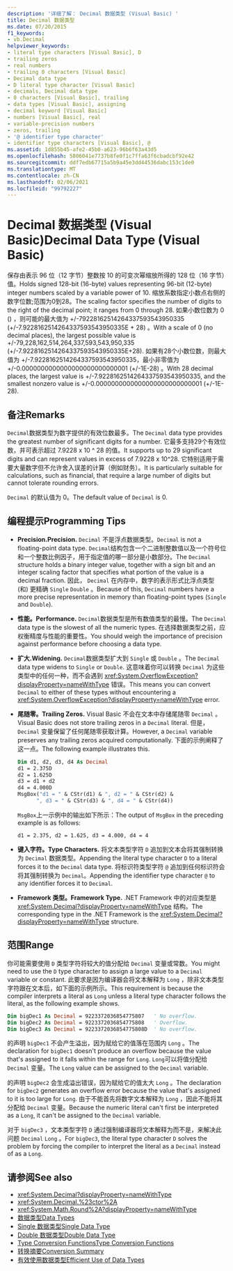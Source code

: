 ```yaml
---
description: '详细了解： Decimal 数据类型 (Visual Basic) '
title: Decimal 数据类型
ms.date: 07/20/2015
f1_keywords:
- vb.Decimal
helpviewer_keywords:
- literal type characters [Visual Basic], D
- trailing zeros
- real numbers
- trailing 0 characters [Visual Basic]
- Decimal data type
- D literal type character [Visual Basic]
- decimals, Decimal data type
- 0 characters [Visual Basic], trailing
- data types [Visual Basic], assigning
- decimal keyword [Visual Basic]
- numbers [Visual Basic], real
- variable-precision numbers
- zeros, trailing
- '@ identifier type character'
- identifier type characters [Visual Basic], @
ms.assetid: 1d855b45-afe2-45b0-a623-96b6f63a43d5
ms.openlocfilehash: 5806041e7737b8fe0f1c7ffa63f6cbadcbf92e42
ms.sourcegitcommit: ddf7edb67715a5b9a45e3dd44536dabc153c1de0
ms.translationtype: MT
ms.contentlocale: zh-CN
ms.lasthandoff: 02/06/2021
ms.locfileid: "99792227"
---
```

# <a name="decimal-data-type-visual-basic"></a><span data-ttu-id="e1e8a-103">Decimal 数据类型 (Visual Basic)</span><span class="sxs-lookup"><span data-stu-id="e1e8a-103">Decimal Data Type (Visual Basic)</span></span>

<span data-ttu-id="e1e8a-104">保存由表示 96 位（12 字节）整数按 10 的可变次幂缩放所得的 128 位（16 字节）值。</span><span class="sxs-lookup"><span data-stu-id="e1e8a-104">Holds signed 128-bit (16-byte) values representing 96-bit (12-byte) integer numbers scaled by a variable power of 10.</span></span> <span data-ttu-id="e1e8a-105">缩放系数指定小数点右侧的数字位数;范围为0到28。</span><span class="sxs-lookup"><span data-stu-id="e1e8a-105">The scaling factor specifies the number of digits to the right of the decimal point; it ranges from 0 through 28.</span></span> <span data-ttu-id="e1e8a-106">如果小数位数为 0 () ，则可能的最大值为 +/-79228162514264337593543950335 (+/-7.9228162514264337593543950335E + 28) 。</span><span class="sxs-lookup"><span data-stu-id="e1e8a-106">With a scale of 0 (no decimal places), the largest possible value is +/-79,228,162,514,264,337,593,543,950,335 (+/-7.9228162514264337593543950335E+28).</span></span> <span data-ttu-id="e1e8a-107">如果有28个小数位数，则最大值为 +/-7.9228162514264337593543950335，最小非零值为 +/-0.0000000000000000000000000001 (+/-1E-28) 。</span><span class="sxs-lookup"><span data-stu-id="e1e8a-107">With 28 decimal places, the largest value is +/-7.9228162514264337593543950335, and the smallest nonzero value is +/-0.0000000000000000000000000001 (+/-1E-28).</span></span>

## <a name="remarks"></a><span data-ttu-id="e1e8a-108">备注</span><span class="sxs-lookup"><span data-stu-id="e1e8a-108">Remarks</span></span>

<span data-ttu-id="e1e8a-109">`Decimal`数据类型为数字提供的有效位数最多。</span><span class="sxs-lookup"><span data-stu-id="e1e8a-109">The `Decimal` data type provides the greatest number of significant digits for a number.</span></span> <span data-ttu-id="e1e8a-110">它最多支持29个有效位数，并可表示超过 7.9228 x 10 ^ 28 的值。</span><span class="sxs-lookup"><span data-stu-id="e1e8a-110">It supports up to 29 significant digits and can represent values in excess of 7.9228 x 10^28.</span></span> <span data-ttu-id="e1e8a-111">它特别适用于需要大量数字但不允许舍入误差的计算（例如财务）。</span><span class="sxs-lookup"><span data-stu-id="e1e8a-111">It is particularly suitable for calculations, such as financial, that require a large number of digits but cannot tolerate rounding errors.</span></span>

<span data-ttu-id="e1e8a-112">`Decimal` 的默认值为 0。</span><span class="sxs-lookup"><span data-stu-id="e1e8a-112">The default value of `Decimal` is 0.</span></span>

## <a name="programming-tips"></a><span data-ttu-id="e1e8a-113">编程提示</span><span class="sxs-lookup"><span data-stu-id="e1e8a-113">Programming Tips</span></span>

- <span data-ttu-id="e1e8a-114">**Precision.**</span><span class="sxs-lookup"><span data-stu-id="e1e8a-114">**Precision.**</span></span> <span data-ttu-id="e1e8a-115">`Decimal` 不是浮点数据类型。</span><span class="sxs-lookup"><span data-stu-id="e1e8a-115">`Decimal` is not a floating-point data type.</span></span> <span data-ttu-id="e1e8a-116">`Decimal`结构包含一个二进制整数值以及一个符号位和一个整数比例因子，用于指定值的哪一部分是小数部分。</span><span class="sxs-lookup"><span data-stu-id="e1e8a-116">The `Decimal` structure holds a binary integer value, together with a sign bit and an integer scaling factor that specifies what portion of the value is a decimal fraction.</span></span> <span data-ttu-id="e1e8a-117">因此， `Decimal` 在内存中，数字的表示形式比浮点类型 (和) 更精确 `Single` `Double` 。</span><span class="sxs-lookup"><span data-stu-id="e1e8a-117">Because of this, `Decimal` numbers have a more precise representation in memory than floating-point types (`Single` and `Double`).</span></span>

- <span data-ttu-id="e1e8a-118">**性能。**</span><span class="sxs-lookup"><span data-stu-id="e1e8a-118">**Performance.**</span></span> <span data-ttu-id="e1e8a-119">`Decimal`数据类型是所有数值类型的最慢。</span><span class="sxs-lookup"><span data-stu-id="e1e8a-119">The `Decimal` data type is the slowest of all the numeric types.</span></span> <span data-ttu-id="e1e8a-120">在选择数据类型之前，应权衡精度与性能的重要性。</span><span class="sxs-lookup"><span data-stu-id="e1e8a-120">You should weigh the importance of precision against performance before choosing a data type.</span></span>

- <span data-ttu-id="e1e8a-121">**扩大.**</span><span class="sxs-lookup"><span data-stu-id="e1e8a-121">**Widening.**</span></span> <span data-ttu-id="e1e8a-122">`Decimal`数据类型扩大到 `Single` 或 `Double` 。</span><span class="sxs-lookup"><span data-stu-id="e1e8a-122">The `Decimal` data type widens to `Single` or `Double`.</span></span> <span data-ttu-id="e1e8a-123">这意味着你可以转换 `Decimal` 为这些类型中的任何一种，而不会遇到 <xref:System.OverflowException?displayProperty=nameWithType> 错误。</span><span class="sxs-lookup"><span data-stu-id="e1e8a-123">This means you can convert `Decimal` to either of these types without encountering a <xref:System.OverflowException?displayProperty=nameWithType> error.</span></span>

- <span data-ttu-id="e1e8a-124">**尾随零。**</span><span class="sxs-lookup"><span data-stu-id="e1e8a-124">**Trailing Zeros.**</span></span> <span data-ttu-id="e1e8a-125">Visual Basic 不会在文本中存储尾随零 `Decimal` 。</span><span class="sxs-lookup"><span data-stu-id="e1e8a-125">Visual Basic does not store trailing zeros in a `Decimal` literal.</span></span> <span data-ttu-id="e1e8a-126">但是， `Decimal` 变量保留了任何尾随零获取计算。</span><span class="sxs-lookup"><span data-stu-id="e1e8a-126">However, a `Decimal` variable preserves any trailing zeros acquired computationally.</span></span> <span data-ttu-id="e1e8a-127">下面的示例阐释了这一点。</span><span class="sxs-lookup"><span data-stu-id="e1e8a-127">The following example illustrates this.</span></span>

  ```vb
  Dim d1, d2, d3, d4 As Decimal
  d1 = 2.375D
  d2 = 1.625D
  d3 = d1 + d2
  d4 = 4.000D
  MsgBox("d1 = " & CStr(d1) & ", d2 = " & CStr(d2) &
        ", d3 = " & CStr(d3) & ", d4 = " & CStr(d4))
  ```

  <span data-ttu-id="e1e8a-128">`MsgBox`上一示例中的输出如下所示：</span><span class="sxs-lookup"><span data-stu-id="e1e8a-128">The output of `MsgBox` in the preceding example is as follows:</span></span>

  ```console
  d1 = 2.375, d2 = 1.625, d3 = 4.000, d4 = 4
  ```

- <span data-ttu-id="e1e8a-129">**键入字符。**</span><span class="sxs-lookup"><span data-stu-id="e1e8a-129">**Type Characters.**</span></span> <span data-ttu-id="e1e8a-130">将文本类型字符 `D` 追加到文本会将其强制转换为 `Decimal` 数据类型。</span><span class="sxs-lookup"><span data-stu-id="e1e8a-130">Appending the literal type character `D` to a literal forces it to the `Decimal` data type.</span></span> <span data-ttu-id="e1e8a-131">将标识符类型字符 `@` 追加到任何标识符会将其强制转换为 `Decimal`。</span><span class="sxs-lookup"><span data-stu-id="e1e8a-131">Appending the identifier type character `@` to any identifier forces it to `Decimal`.</span></span>

- <span data-ttu-id="e1e8a-132">**Framework 类型。**</span><span class="sxs-lookup"><span data-stu-id="e1e8a-132">**Framework Type.**</span></span> <span data-ttu-id="e1e8a-133">.NET Framework 中的对应类型是 <xref:System.Decimal?displayProperty=nameWithType> 结构。</span><span class="sxs-lookup"><span data-stu-id="e1e8a-133">The corresponding type in the .NET Framework is the <xref:System.Decimal?displayProperty=nameWithType> structure.</span></span>

## <a name="range"></a><span data-ttu-id="e1e8a-134">范围</span><span class="sxs-lookup"><span data-stu-id="e1e8a-134">Range</span></span>

 <span data-ttu-id="e1e8a-135">你可能需要使用 `D` 类型字符将较大的值分配给 `Decimal` 变量或常数。</span><span class="sxs-lookup"><span data-stu-id="e1e8a-135">You might need to use the `D` type character to assign a large value to a `Decimal` variable or constant.</span></span> <span data-ttu-id="e1e8a-136">此要求是因为编译器会将文本解释为 `Long` ，除非文本类型字符跟在文本后，如下面的示例所示。</span><span class="sxs-lookup"><span data-stu-id="e1e8a-136">This requirement is because the compiler interprets a literal as `Long` unless a literal type character follows the literal, as the following example shows.</span></span>

```vb
Dim bigDec1 As Decimal = 9223372036854775807   ' No overflow.
Dim bigDec2 As Decimal = 9223372036854775808   ' Overflow.
Dim bigDec3 As Decimal = 9223372036854775808D  ' No overflow.
```

<span data-ttu-id="e1e8a-137">的声明 `bigDec1` 不会产生溢出，因为赋给它的值落在范围内 `Long` 。</span><span class="sxs-lookup"><span data-stu-id="e1e8a-137">The declaration for `bigDec1` doesn't produce an overflow because the value that's assigned to it falls within the range for `Long`.</span></span> <span data-ttu-id="e1e8a-138">`Long`可以将值分配给 `Decimal` 变量。</span><span class="sxs-lookup"><span data-stu-id="e1e8a-138">The `Long` value can be assigned to the `Decimal` variable.</span></span>

<span data-ttu-id="e1e8a-139">的声明 `bigDec2` 会生成溢出错误，因为赋给它的值太大 `Long` 。</span><span class="sxs-lookup"><span data-stu-id="e1e8a-139">The declaration for `bigDec2` generates an overflow error because the value that's assigned to it is too large for `Long`.</span></span> <span data-ttu-id="e1e8a-140">由于不能首先将数字文本解释为 `Long` ，因此不能将其分配给 `Decimal` 变量。</span><span class="sxs-lookup"><span data-stu-id="e1e8a-140">Because the numeric literal can't first be interpreted as a `Long`, it can't be assigned to the `Decimal` variable.</span></span>

<span data-ttu-id="e1e8a-141">对于 `bigDec3` ，文本类型字符 `D` 通过强制编译器将文本解释为而不是，来解决此问题 `Decimal` `Long` 。</span><span class="sxs-lookup"><span data-stu-id="e1e8a-141">For `bigDec3`, the literal type character `D` solves the problem by forcing the compiler to interpret the literal as a `Decimal` instead of as a `Long`.</span></span>

## <a name="see-also"></a><span data-ttu-id="e1e8a-142">请参阅</span><span class="sxs-lookup"><span data-stu-id="e1e8a-142">See also</span></span>

- <xref:System.Decimal?displayProperty=nameWithType>
- <xref:System.Decimal.%23ctor%2A>
- <xref:System.Math.Round%2A?displayProperty=nameWithType>
- [<span data-ttu-id="e1e8a-143">数据类型</span><span class="sxs-lookup"><span data-stu-id="e1e8a-143">Data Types</span></span>](index.md)
- [<span data-ttu-id="e1e8a-144">Single 数据类型</span><span class="sxs-lookup"><span data-stu-id="e1e8a-144">Single Data Type</span></span>](single-data-type.md)
- [<span data-ttu-id="e1e8a-145">Double 数据类型</span><span class="sxs-lookup"><span data-stu-id="e1e8a-145">Double Data Type</span></span>](double-data-type.md)
- [<span data-ttu-id="e1e8a-146">Type Conversion Functions</span><span class="sxs-lookup"><span data-stu-id="e1e8a-146">Type Conversion Functions</span></span>](../functions/type-conversion-functions.md)
- [<span data-ttu-id="e1e8a-147">转换摘要</span><span class="sxs-lookup"><span data-stu-id="e1e8a-147">Conversion Summary</span></span>](../keywords/conversion-summary.md)
- [<span data-ttu-id="e1e8a-148">有效使用数据类型</span><span class="sxs-lookup"><span data-stu-id="e1e8a-148">Efficient Use of Data Types</span></span>](../../programming-guide/language-features/data-types/efficient-use-of-data-types.md)
